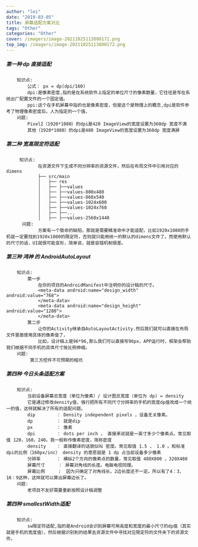 ```yaml
---
author: "lei"
date: "2019-03-05"
title: 屏幕适配方案对比
tags: "Other"
categories: "Other"
cover: /imagers/image-20211025113800172.png
top_img: /imagers/image-20211025113800172.png
---
```


##### **第一种 dp 直接适配**
        知识点:
            公式： px = dp(dpi/160) 
            dpi:是像素密度,指的是在系统软件上指定的单位尺寸的像素数量，它往往是写在系统出厂配置文件的一个固定值。
            ppi:这个在手机屏幕中指的也是像素密度，但是这个是物理上的概念,dpi是软件参考了物理像素密度后，人为指定的一个值，
        问题:
            Pixel2（1920*1080）的dpi是420 ImageView的宽度设置为360dp 宽度不满
            其他（1920*1080）的dpi是480 ImageView的宽度设置为360dp 宽度满屏


##### **第二种 宽高限定符适配**
         知识点:
                在资源文件下生成不同分辨率的资源文件，然后在布局文件中引用对应的 dimens
                ├── src/main
                │   ├── res
                │   ├── ├──values
                │   ├── ├──values-800x480
                │   ├── ├──values-860x540
                │   ├── ├──values-1024x600
                │   ├── ├──values-1024x768
                │   ├── ├──...
                │   ├── ├──values-2560x1440
          问题:
                方案有一个致命的缺陷，那就是需要精准命中才能适配，比如1920x1080的手机就一定要找到1920x1080的限定符，否则就只能用统一的默认的dimens文件了。而使用默认的尺寸的话，UI就很可能变形，简单说，就是容错机制很差。



##### **第三种 鸿神 的 AndroidAutoLayout**
        知识点:
            第一步
                在你的项目的AndroidManifest中注明你的设计稿的尺寸。
                <meta-data android:name="design_width" android:value="768">
                </meta-data>
                <meta-data android:name="design_height" android:value="1280">
                </meta-data>
            第二步
                让你的Activity继承自AutoLayoutActivity.然后我们就可以直接在布局文件里面使用具体的像素值了，
                比如，设计稿上是96*96,那么我们可以直接写96px，APP运行时，框架会帮助我们根据不同手机的具体尺寸按比例伸缩。
        问题:
             第三方控件不可预期的暗坑

##### **第四种 今日头条适配方案**
        知识点:    
            当前设备屏幕总宽度（单位为像素）/ 设计图总宽度（单位为 dp) = density
            它是通过修改density值，强行把所有不同尺寸分辨率的手机的宽度dp值改成一个统一的值，这样就解决了所有的适配问题。
            dip        ： Density independent pixels ，设备无关像素。
            dp         ： 就是dip
            px         ： 像素
            dpi        ： dots per inch ， 直接来说就是一英寸多少个像素点。常见取值 120，160，240。我一般称作像素密度，简称密度
            density    ： 直接翻译的话貌似叫 密度。常见取值 1.5 ， 1.0 。和标准dpi的比例（160px/inc） density 的意思就是 1 dp 占当前设备多少像素
            分辨率      ： 横纵2个方向的像素点的数量，常见取值 480X800 ，320X480
            屏幕尺寸     ： 屏幕对角线的长度。电脑电视同理。
            屏幕比例     :  因为只确定了对角线长，2边长度还不一定。所以有了4：3、16：9这种，这样就可以算出屏幕边长了。
        问题:
            老项目不友好需要重新按照设计稿调整 

##### **第四种 smallestWidth适配**
        知识点: 
            sw限定符适配,指的是Android会识别屏幕可用高度和宽度的最小尺寸的dp值（其实就是手机的宽度值），然后根据识别到的结果去资源文件中寻找对应限定符的文件夹下的资源文件。
